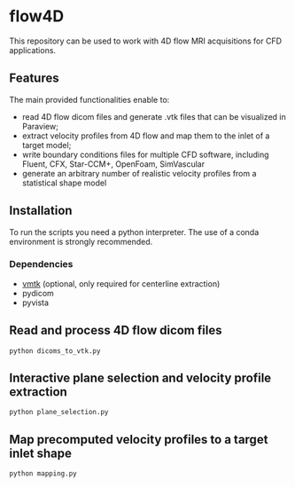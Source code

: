 # flow4D
This repository can be used to work with 4D flow MRI acquisitions for CFD applications. <br/>

## Features
The main provided functionalities enable to: 
- read 4D flow dicom files and generate .vtk files that can be visualized in Paraview;
- extract velocity profiles from 4D flow and map them to the inlet of a target model;
- write boundary conditions files for multiple CFD software, including Fluent, CFX, Star-CCM+, OpenFoam, SimVascular
- generate an arbitrary number of realistic velocity profiles from a statistical shape model

## Installation
To run the scripts you need a python interpreter. The use of a conda environment is 
strongly recommended. 

### Dependencies
- [vmtk](https://github.com/conda-forge/vmtk-feedstock) (optional, only required for centerline extraction)
- pydicom
- pyvista


## Read and process 4D flow dicom files
```
python dicoms_to_vtk.py
```

## Interactive plane selection and velocity profile extraction
```
python plane_selection.py
```

## Map precomputed velocity profiles to a target inlet shape
```
python mapping.py
```
